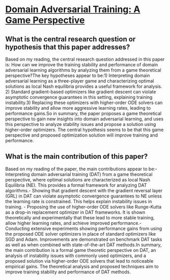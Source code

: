 # [Domain Adversarial Training: A Game Perspective](https://arxiv.org/abs/2202.05352v1)

## What is the central research question or hypothesis that this paper addresses?

Based on my reading, the central research question addressed in this paper is: How can we improve the training stability and performance of domain adversarial learning algorithms by analyzing them from a game theoretical perspective?The key hypotheses appear to be:1) Interpreting domain adversarial learning as a three-player game and characterizing optimal solutions as local Nash equilibria provides a useful framework for analysis. 2) Standard gradient-based optimizers like gradient descent can violate asymptotic convergence guarantees in this setting, explaining training instability.3) Replacing these optimizers with higher-order ODE solvers can improve stability and allow more aggressive learning rates, leading to performance gains.So in summary, the paper proposes a game theoretical perspective to gain new insights into domain adversarial learning, and uses this perspective to analyze stability issues and propose a solution using higher-order optimizers. The central hypothesis seems to be that this game perspective and proposed optimization solution will improve training and performance.


## What is the main contribution of this paper?

Based on my reading of the paper, the main contributions appear to be:- Interpreting domain adversarial training (DAT) from a game theoretical perspective, where optimal solutions are characterized as local Nash Equilibria (NE). This provides a formal framework for analyzing DAT algorithms.- Showing that gradient descent with the gradient reversal layer (GRL) in DAT can violate asymptotic convergence guarantees to NE unless the learning rate is constrained. This helps explain instability issues in training. - Proposing the use of higher-order ODE solvers like Runge-Kutta as a drop-in replacement optimizer in DAT frameworks. It is shown theoretically and experimentally that these lead to more stable training, allow higher learning rates, and achieve improved performance.- Conducting extensive experiments showing performance gains from using the proposed ODE solver optimizers in place of standard optimizers like SGD and Adam. Improvements are demonstrated on benchmark DAT tasks as well as when combined with state-of-the-art DAT methods.In summary, the main contribution is a formal game theoretic perspective on DAT, an analysis of instability issues with commonly used optimizers, and a proposed solution via higher-order ODE solvers that lead to noticeable empirical gains. The theoretical analysis and proposed techniques aim to improve training stability and performance of DAT methods.

